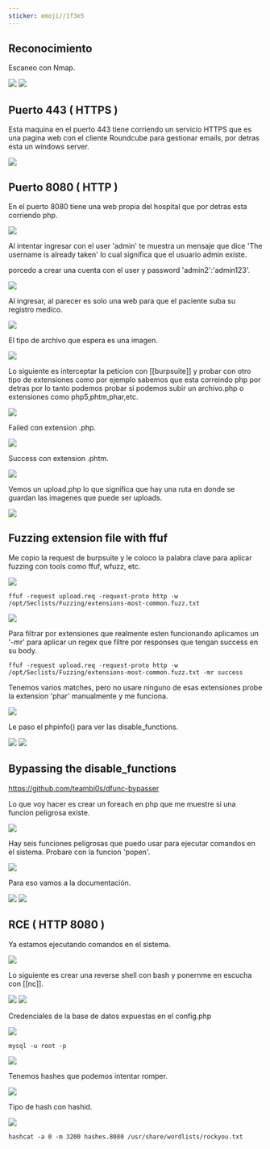 ```yaml
---
sticker: emoji//1f3e5
---
```

## Reconocimiento

Escaneo con Nmap.

![](ss/Hospital/nmap.png)
![](ss/Hospital/nmap2.png)

## Puerto 443 ( HTTPS )

Esta maquina en el puerto 443 tiene corriendo un servicio HTTPS que es una pagina web con el cliente Roundcube para gestionar emails, por detras esta un windows server.

![](ss/Hospital/https.png)

## Puerto 8080 ( HTTP )

En el puerto 8080 tiene una web propia del hospital que por detras esta corriendo php.

![](ss/Hospital/http.png)

Al intentar ingresar con el user 'admin' te muestra un mensaje que dice 'The username is already taken' lo cual significa que el usuario admin existe.

porcedo a crear una cuenta con el user y password 'admin2':'admin123'.

![](ss/Hospital/user_admin_exists.png)

Al ingresar, al parecer es solo una web para que el paciente suba su registro medico.

![](ss/Hospital/index_http.png)

El tipo de archivo que espera es una imagen.

![](ss/Hospital/type_of_file.png)

Lo siguiente es interceptar la peticion con [[burpsuite]] y probar con otro tipo de extensiones como por ejemplo sabemos que esta correindo php por detras por lo tanto podemos probar si podemos subir un archivo.php o extensiones como php5,phtm,phar,etc.

![](ss/Hospital/burp_http_upload.png)

Failed con extension .php.

![](ss/Hospital/failed.png)

Success con extension .phtm.

![](ss/Hospital/success.png)

Vemos un upload.php lo que significa que hay una ruta en donde se guardan las imagenes que puede ser uploads.

![](ss/Hospital/uploads.png)
## Fuzzing extension file with ffuf

Me copio la request de burpsuite y le coloco la palabra clave para aplicar fuzzing con tools como ffuf, wfuzz, etc.

![](ss/Hospital/upload_req.png)

```
ffuf -request upload.req -request-proto http -w /opt/Seclists/Fuzzing/extensions-most-common.fuzz.txt
```

![](ss/Hospital/ffuf_1.png)

Para filtrar por extensiones que realmente esten funcionando aplicamos un '-mr' para aplicar un regex que filtre por responses que tengan success en su body.

```
ffuf -request upload.req -request-proto http -w /opt/Seclists/Fuzzing/extensions-most-common.fuzz.txt -mr success
```

Tenemos varios matches, pero no usare ninguno de esas extensiones probe la extension 'phar' manualmente y me funciona. 

![](ss/Hospital/ffuf_success.png)

Le paso el phpinfo() para ver las disable_functions.

![](ss/Hospital/phpinfo.png)
![](ss/Hospital/disable_functions.png)

## Bypassing the disable_functions

https://github.com/teambi0s/dfunc-bypasser

Lo que voy hacer es crear un foreach en php que me muestre si una funcion peligrosa existe.

![](ss/Hospital/script_disable_functions.png)

Hay seis funciones peligrosas que puedo usar para ejecutar comandos en el sistema.
Probare con la funcion 'popen'.

![](ss/Hospital/danger_functions.png)

Para eso vamos a la documentación.

![](ss/Hospital/popen_example.png)
![](ss/Hospital/popen_1.png)
## RCE ( HTTP 8080 )

Ya estamos ejecutando comandos en el sistema.

![](ss/Hospital/RCE_8080.png)

Lo siguiente es crear una reverse shell con bash y ponernme en escucha con [[nc]].

![](ss/Hospital/rev_shell_bash.png)
![](ss/Hospital/nc_1.png)

Credenciales de la base de datos expuestas en el config.php

![](ss/Hospital/pass_db.png)

```
mysql -u root -p
```

![](ss/Hospital/mysql.png)

Tenemos hashes que podemos intentar romper.

![](ss/Hospital/users_table.png)

Tipo de hash con hashid.

![](ss/Hospital/hashid.png)

```
hashcat -a 0 -m 3200 hashes.8080 /usr/share/wordlists/rockyou.txt
```


